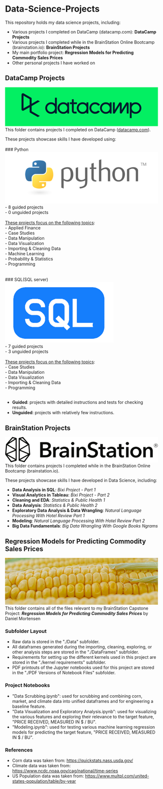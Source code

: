 # Data-Science-Projects

This repository holds my data science projects, including:
- Various projects I completed on DataCamp (datacamp.com): **DataCamp Projects**
- Various projects I completed while in the BrainStation Online Bootcamp (brainstation.io): **BrainStation Projects**
- My main portfolio project: **Regression Models for Predicting Commodity Sales Prices**  
- Other personal projects I have worked on  
  
  
## DataCamp Projects
![DataCamp Logo](assets/datacamp.png)<br>This folder contains projects I completed on DataCamp ([datacamp.com](datacamp.com)).  

These projects showcase skills I have developed using:<br><br>### Python![Python Logo](assets/python.png) <br>	- 8 guided projects<br>	- 0 unguided projects<br><br>	<ins>These projects focus on the following topics</ins>:<br>	- Applied Finance<br>	- Case Studies<br>	- Data Manipulation<br>	- Data Visualization<br>	- Importing & Cleaning Data<br>	- Machine Learning<br>	- Probability & Statistics<br>	- Programming<br><br><br>### SQL(SQL server)<br>![SQL Logo](assets/SQL.png)<br>	- 7 guided projects<br>	- 3 unguided projects<br><br>	<ins>These projects focus on the following topics</ins>:<br>	- Case Studies<br>	- Data Manipulation<br>	- Data Visualization<br>	- Importing & Cleaning Data<br>	- Programming<br><br>
- **Guided**: projects with detailed instructions and tests for checking results.
- **Unguided**: projects with relatively few instructions.


## BrainStation Projects
![BrainStation Logo](assets/BrainStation_Primary_Logo.png)
This folder contains projects I completed while in the BrainStation Online Bootcamp (brainstation.io).

These projects showcase skills I have developed in Data Science, including:

- **Data Analysis in SQL**: *Bixi Project - Part 1*
- **Visual Analytics in Tableau**: *Bixi Project - Part 2*
- **Cleaning and EDA**: *Statistics & Public Health 1*
- **Data Analysis**: *Statistics & Public Health 2*
- **Exploratory Data Analysis & Data Wrangling**: *Natural Language Processing With Hotel Review Part 1*
- **Modeling**: *Natural Language Processing With Hotel Review Part 2*
- **Big Data Fundamentals**: *Big Data Wrangling With Google Books Ngrams*


## Regression Models for Predicting Commodity Sales Prices
![image of corn](assets/corn_image.png)
This folder contains all of the files relevant to my BrainStation Capstone Project:
***Regression Models for Predicting Commodity Sales Prices***
by Daniel Mortensen

### Subfolder Layout
- Raw data is stored in the "./Data" subfolder.
- All dataframes generated during the importing, cleaning, exploring, or other analysis steps are stored in the "./DataFrames" subfolder.
- Requirements for setting up the different kernels used in this project are stored in the "./kernel requirements" subfolder.
- PDF printouts of the Jupyter notebooks used for this project are stored in the "./PDF Versions of Notebook Files" subfolder.

### Project Notebooks
- "Data Scrubbing.ipynb": used for scrubbing and combining corn, market, and climate data into unified dataframes and for engineering a baseline feature.
- "Data Visualization and Exploratory Analysis.ipynb": used for visualizing the various features and exploring their relevance to the target feature, "PRICE RECEIVED, MEASURED IN $ / BU".
- "Modeling.ipynb": used for testing various machine learning regression models for predicting the target feature, "PRICE RECEIVED, MEASURED IN $ / BU".

### References
- Corn data was taken from: https://quickstats.nass.usda.gov/
- Climate data was taken from: https://www.ncdc.noaa.gov/cag/national/time-series
- US Population data was taken from: https://www.multpl.com/united-states-population/table/by-year
